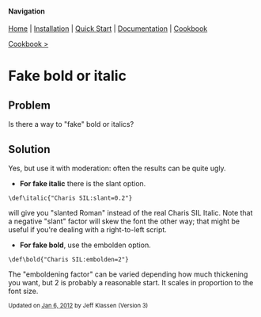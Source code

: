 #### Navigation

[Home](../home/README.md)  | [Installation](../installation/README.md) | [Quick Start](../quick-start/README.md) | [Documentation](../documentation/README.md) | [Cookbook ](../cookbook/README.md) 

[Cookbook >](../README.md) 


# <span class="entry-title">Fake bold or italic</span>

## <a name="TOC-Problem">Problem</a>

<a name="TOC-Problem">

Is there a way to "fake" bold or italics?

</a>

## <a name="TOC-Problem"></a><a name="TOC-Solution">Solution</a>


Yes, but use it with moderation: often the results can be quite ugly.

*   **For fake italic** there is the slant option.

```
\def\italic{"Charis SIL:slant=0.2"}
```
	
will give you "slanted Roman" instead of the real Charis SIL Italic. Note that a negative "slant" factor will skew the font the other way; that might be useful if you're dealing with a right-to-left script. 
	

*   **For fake bold**, use the embolden option.

```
\def\bold{"Charis SIL:embolden=2"}
```

The "emboldening factor" can be varied depending how much thickening you want, but 2 is probably a reasonable start. It scales in proportion to the font size.




<small>Updated on <abbr class="updated" title="2012-01-06T15:25:46.941Z">Jan 6, 2012</abbr> by <span class="author"><span class="vcard">Jeff Klassen</span> </span>(Version <span class="sites:revision">3</span>)</small>  

